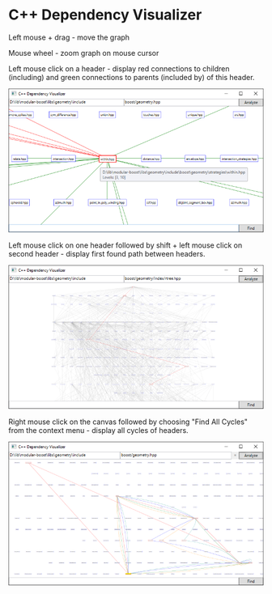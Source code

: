 # C++ Dependency Visualizer

Left mouse + drag - move the graph

Mouse wheel - zoom graph on mouse cursor

Left mouse click on a header - display red connections to children (including) and green connections to parents (included by) of this header.

![Parents and children of header](image.png)

Left mouse click on one header followed by shift + left mouse click on second header - display first found path between headers.

![Path between headers](image2.png)

Right mouse click on the canvas followed by choosing "Find All Cycles" from the context menu - display all cycles of headers.

![Cycles in headers](image3.png)